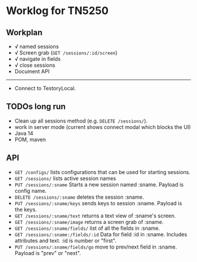 # Worklog for TN5250

## Workplan
* √ named sessions
* √ Screen grab (`GET /sessions/:id/screen`)
* √ navigate in fields
* √ close sessions
* Document API
----
* Connect to TestoryLocal.




## TODOs long run
* Clean up all sessions method (e.g. `DELETE /sessions/`).
* work in server mode (current shows connect modal which blocks the UI)
* Java 14
* POM, maven


## API

* `GET /configs/` lists configurations that can be used for starting sessions.
* `GET /sessions/` lists active session names
* `PUT /sessions/:sname` Starts a new session named :sname. Payload is config name.
* `DELETE /sessions/:sname` deletes the session :sname.
* `PUT /sessions/:sname/keys` sends keys to session :sname. Payload is the keys.
* `GET /sessions/:sname/text` returns a text view of :sname's screen.
* `GET /sessions/:sname/image` returns a screen grab of :sname.
* `GET /sessions/:sname/fields/` list of all the fields in :sname.
* `GET /sessions/:sname:/fields/:id` Data for field :id in :sname. Includes attributes and text. :id is number or "first".
* `PUT /sessions/:sname/fields/go` move to prev/next field in :sname. Payload is "prev" or "next".